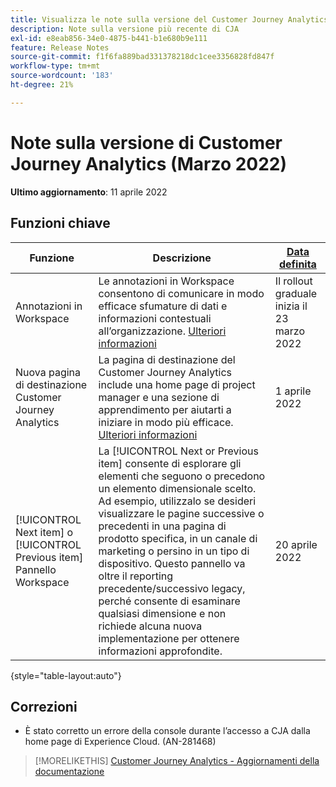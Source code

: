```yaml
---
title: Visualizza le note sulla versione del Customer Journey Analytics corrente
description: Note sulla versione più recente di CJA
exl-id: e8eab856-34e0-4875-b441-b1e680b9e111
feature: Release Notes
source-git-commit: f1f6fa889bad331378218dc1cee3356828fd847f
workflow-type: tm+mt
source-wordcount: '183'
ht-degree: 21%

---
```


# Note sulla versione di Customer Journey Analytics (Marzo 2022)

**Ultimo aggiornamento**: 11 aprile 2022

## Funzioni chiave

| Funzione | Descrizione | [Data definita](/help/release-notes/releases.md) |
| ----------- | ---------- | ----- |
| Annotazioni in Workspace | Le annotazioni in Workspace consentono di comunicare in modo efficace sfumature di dati e informazioni contestuali all’organizzazione. [Ulteriori informazioni](/help/components/annotations/overview.md) | Il rollout graduale inizia il 23 marzo 2022 |
| Nuova pagina di destinazione Customer Journey Analytics | La pagina di destinazione del Customer Journey Analytics include una home page di project manager e una sezione di apprendimento per aiutarti a iniziare in modo più efficace. [Ulteriori informazioni](/help/getting-started/landing.md) | 1 aprile 2022 |
| [!UICONTROL Next item] o [!UICONTROL Previous item] Pannello Workspace | La [!UICONTROL Next or Previous item] consente di esplorare gli elementi che seguono o precedono un elemento dimensionale scelto. Ad esempio, utilizzalo se desideri visualizzare le pagine successive o precedenti in una pagina di prodotto specifica, in un canale di marketing o persino in un tipo di dispositivo. Questo pannello va oltre il reporting precedente/successivo legacy, perché consente di esaminare qualsiasi dimensione e non richiede alcuna nuova implementazione per ottenere informazioni approfondite. | 20 aprile 2022 |

{style=&quot;table-layout:auto&quot;}

## Correzioni

* È stato corretto un errore della console durante l’accesso a CJA dalla home page di Experience Cloud. (AN-281468)

>[!MORELIKETHIS]
>[Customer Journey Analytics - Aggiornamenti della documentazione](/help/release-notes/doc-changes.md)

